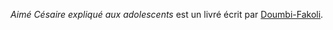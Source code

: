 <!-- TITLE: Aimé Césaire Expliqué Aux Adolescents -->
<!-- SUBTITLE: Présentation du livre : Aimé Césaire Expliqué Aux Adolescents -->

*Aimé Césaire expliqué aux adolescents* est un livré écrit par [Doumbi-Fakoli](/personnalite/homme/polymathe/afrique/nord-ouest/pays/mali/doumbi-fakoli).